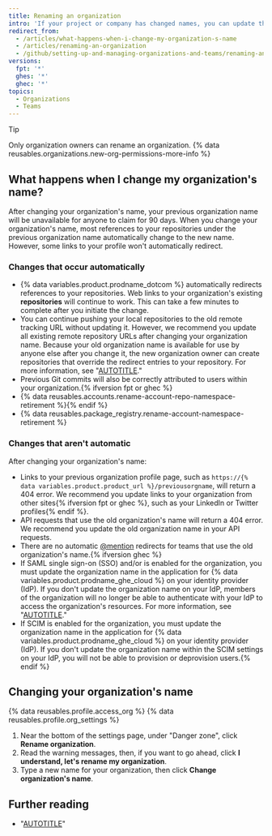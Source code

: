 ```yaml
---
title: Renaming an organization
intro: 'If your project or company has changed names, you can update the name of your organization to match.'
redirect_from:
  - /articles/what-happens-when-i-change-my-organization-s-name
  - /articles/renaming-an-organization
  - /github/setting-up-and-managing-organizations-and-teams/renaming-an-organization
versions:
  fpt: '*'
  ghes: '*'
  ghec: '*'
topics:
  - Organizations
  - Teams
---
```


> [!TIP]
> Only organization owners can rename an organization. {% data reusables.organizations.new-org-permissions-more-info %}

## What happens when I change my organization's name?

After changing your organization's name, your previous organization name will be unavailable for anyone to claim for 90 days. When you change your organization's name, most references to your repositories under the previous organization name automatically change to the new name. However, some links to your profile won't automatically redirect.

### Changes that occur automatically

* {% data variables.product.prodname_dotcom %} automatically redirects references to your repositories.  Web links to your organization's existing **repositories** will continue to work. This can take a few minutes to complete after you initiate the change.
* You can continue pushing your local repositories to the old remote tracking URL without updating it. However, we recommend you update all existing remote repository URLs after changing your organization name. Because your old organization name is available for use by anyone else after you change it, the new organization owner can create repositories that override the redirect entries to your repository. For more information, see "[AUTOTITLE](/get-started/getting-started-with-git/managing-remote-repositories)."
* Previous Git commits will also be correctly attributed to users within your organization.{% ifversion fpt or ghec %}
* {% data reusables.accounts.rename-account-repo-namespace-retirement %}{% endif %}
* {% data reusables.package_registry.rename-account-namespace-retirement %}

### Changes that aren't automatic

After changing your organization's name:
* Links to your previous organization profile page, such as `https://{% data variables.product.product_url %}/previousorgname`, will return a 404 error. We recommend you update links to your organization from other sites{% ifversion fpt or ghec %}, such as your LinkedIn or Twitter profiles{% endif %}.
* API requests that use the old organization's name will return a 404 error. We recommend you update the old organization name in your API requests.
* There are no automatic [@mention](/get-started/writing-on-github/getting-started-with-writing-and-formatting-on-github/basic-writing-and-formatting-syntax#mentioning-people-and-teams) redirects for teams that use the old organization's name.{% ifversion ghec %}
* If SAML single sign-on (SSO) and/or is enabled for the organization, you must update the organization name in the application for {% data variables.product.prodname_ghe_cloud %} on your identity provider (IdP). If you don't update the organization name on your IdP, members of the organization will no longer be able to authenticate with your IdP to access the organization's resources. For more information, see "[AUTOTITLE](/organizations/managing-saml-single-sign-on-for-your-organization/connecting-your-identity-provider-to-your-organization)."
* If SCIM is enabled for the organization, you must update the organization name in the application for {% data variables.product.prodname_ghe_cloud %} on your identity provider (IdP). If you don't update the organization name within the SCIM settings on your IdP, you will not be able to provision or deprovision users.{% endif %}

## Changing your organization's name

{% data reusables.profile.access_org %}
{% data reusables.profile.org_settings %}
1. Near the bottom of the settings page, under "Danger zone", click **Rename organization**.
1. Read the warning messages, then, if you want to go ahead, click **I understand, let's rename my organization**.
1. Type a new name for your organization, then click **Change organization's name**.

## Further reading

* "[AUTOTITLE](/pull-requests/committing-changes-to-your-project/troubleshooting-commits/why-are-my-commits-linked-to-the-wrong-user)"
